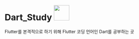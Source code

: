 # Dart_Study <img height="50" width="50" color="blue" src="https://cdn.jsdelivr.net/npm/simple-icons@v6/icons/dart.svg" />
Flutter를 본격적으로 하기 위해 Flutter 코딩 언어인 Dart를 공부하는 곳
